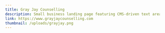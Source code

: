 ```yaml
---
title: Gray Jay Counselling
description: Small business landing page featuring CMS-driven text areas for no-code editing, elegant page transitions, and built to host for free using Vue and Netlify.
link: https://www.grayjaycounselling.com
thumbnail: /uploads/grayjay.png
---
```

